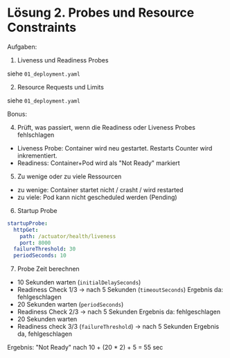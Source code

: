 # Lösung 2. Probes und Resource Constraints

Aufgaben:

1. Liveness und Readiness Probes

siehe `01_deployment.yaml`

2. Resource Requests und Limits

siehe `01_deployment.yaml`

Bonus:

4. Prüft, was passiert, wenn die Readiness oder Liveness Probes
  fehlschlagen

- Liveness Probe: Container wird neu gestartet. Restarts Counter wird inkrementiert.
- Readiness: Container+Pod wird als "Not Ready" markiert

5. Zu wenige oder zu viele Ressourcen

- zu wenige: Container startet nicht / crasht / wird restarted
- zu viele: Pod kann nicht gescheduled werden (Pending)

6. Startup Probe

```yaml
startupProbe:
  httpGet:
    path: /actuator/health/liveness
    port: 8000
  failureThreshold: 30
  periodSeconds: 10
```

7. Probe Zeit berechnen

- 10 Sekunden warten (`initialDelaySeconds`)
- Readiness Check 1/3 -> nach 5 Sekunden (`timeoutSeconds`) Ergebnis da: fehlgeschlagen
- 20 Sekunden warten (`periodSeconds`)
- Readiness Check 2/3 -> nach 5 Sekunden Ergebnis da: fehlgeschlagen
- 20 Sekunden warten
- Readiness check 3/3 (`failureThreshold`) -> nach 5 Sekunden Ergebnis da, fehlgeschlagen

Ergebnis: "Not Ready" nach 10 + (20 * 2) + 5 = 55 sec

